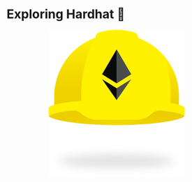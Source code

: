 # Exploring Hardhat 🚀

 <p align='center'>
    <img src='assets/Hardhat-logo.svg' alt='screenshot' />
</p>